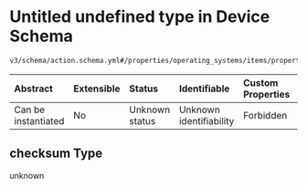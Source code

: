 # Untitled undefined type in Device Schema

```txt
v3/schema/action.schema.yml#/properties/operating_systems/items/properties/steps/items/properties/actions/items/oneOf/23/properties/core:download/properties/files/items/properties/checksum
```



| Abstract            | Extensible | Status         | Identifiable            | Custom Properties | Additional Properties | Access Restrictions | Defined In                                                          |
| :------------------ | :--------- | :------------- | :---------------------- | :---------------- | :-------------------- | :------------------ | :------------------------------------------------------------------ |
| Can be instantiated | No         | Unknown status | Unknown identifiability | Forbidden         | Allowed               | none                | [device.schema.json*](../device.schema.json "open original schema") |

## checksum Type

unknown
